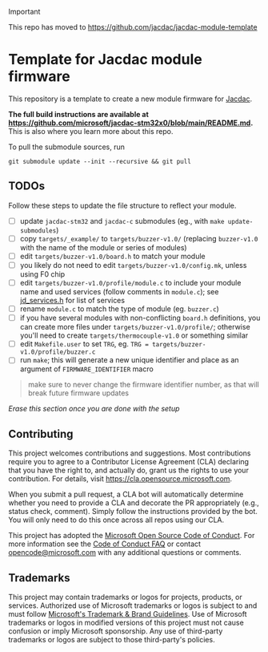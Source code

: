 > [!IMPORTANT]
> This repo has moved to https://github.com/jacdac/jacdac-module-template 

# Template for Jacdac module firmware

This repository is a template to create a new module firmware for [Jacdac](https://aka.ms/jacdac).

**The full build instructions are available at https://github.com/microsoft/jacdac-stm32x0/blob/main/README.md.**
This is also where you learn more about this repo. 

To pull the submodule sources, run

```
git submodule update --init --recursive && git pull
```

## TODOs

Follow these steps to update the file structure to reflect your module.

- [ ] update `jacdac-stm32` and `jacdac-c` submodules (eg., with `make update-submodules`)
- [ ] copy `targets/_example/` to `targets/buzzer-v1.0/` (replacing `buzzer-v1.0` with the name of the module or series of modules)
- [ ] edit `targets/buzzer-v1.0/board.h` to match your module
- [ ] you likely do not need to edit `targets/buzzer-v1.0/config.mk`, unless using F0 chip
- [ ] edit `targets/buzzer-v1.0/profile/module.c` 
  to include your module name and used services (follow comments in `module.c`);
  see [jd_services.h](https://github.com/microsoft/jacdac-c/blob/master/services/jd_services.h)
  for list of services
- [ ] rename `module.c` to match the type of module (eg. `buzzer.c`)
- [ ] if you have several modules with non-conflicting `board.h` definitions,
  you can create more files under `targets/buzzer-v1.0/profile/`;
  otherwise you'll need to create `targets/thermocouple-v1.0` or something similar
- [ ] edit `Makefile.user` to set `TRG`, eg. `TRG = targets/buzzer-v1.0/profile/buzzer.c`
- [ ] run `make`; this will generate a new unique identifier and place as an argument of `FIRMWARE_IDENTIFIER` macro

> make sure to never change the firmware identifier number, as that will break future firmware updates

_Erase this section once you are done with the setup_

## Contributing

This project welcomes contributions and suggestions.  Most contributions require you to agree to a
Contributor License Agreement (CLA) declaring that you have the right to, and actually do, grant us
the rights to use your contribution. For details, visit https://cla.opensource.microsoft.com.

When you submit a pull request, a CLA bot will automatically determine whether you need to provide
a CLA and decorate the PR appropriately (e.g., status check, comment). Simply follow the instructions
provided by the bot. You will only need to do this once across all repos using our CLA.

This project has adopted the [Microsoft Open Source Code of Conduct](https://opensource.microsoft.com/codeofconduct/).
For more information see the [Code of Conduct FAQ](https://opensource.microsoft.com/codeofconduct/faq/) or
contact [opencode@microsoft.com](mailto:opencode@microsoft.com) with any additional questions or comments.

## Trademarks

This project may contain trademarks or logos for projects, products, or services. Authorized use of Microsoft 
trademarks or logos is subject to and must follow 
[Microsoft's Trademark & Brand Guidelines](https://www.microsoft.com/en-us/legal/intellectualproperty/trademarks/usage/general).
Use of Microsoft trademarks or logos in modified versions of this project must not cause confusion or imply Microsoft sponsorship.
Any use of third-party trademarks or logos are subject to those third-party's policies.
